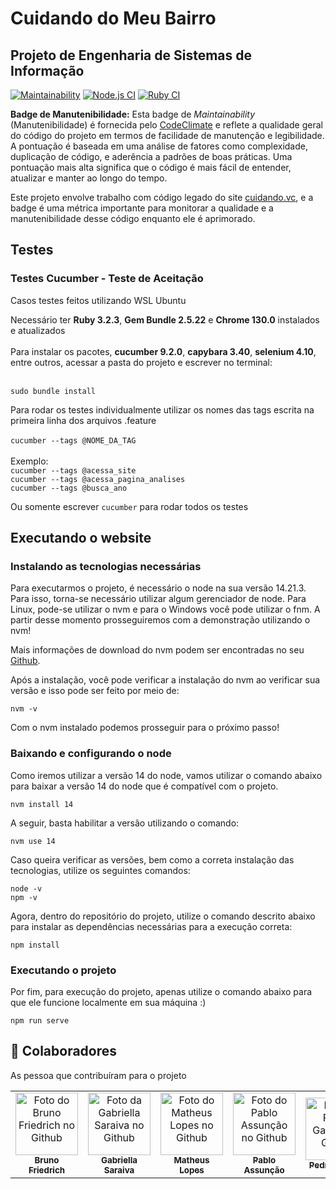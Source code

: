# **Cuidando do Meu Bairro**  
## Projeto de Engenharia de Sistemas de Informação

[![Maintainability](https://api.codeclimate.com/v1/badges/6a19814e972f76c2beb0/maintainability)](https://codeclimate.com/github/Bruno-Friedrich/ESI_Projeto_Cuidando-do-Meu-Bairro/maintainability)
[![Node.js CI](https://github.com/Bruno-Friedrich/ESI_Projeto_Cuidando-do-Meu-Bairro/actions/workflows/node.js.yml/badge.svg?branch=master)](https://github.com/Bruno-Friedrich/ESI_Projeto_Cuidando-do-Meu-Bairro/actions/workflows/node.js.yml)
[![Ruby CI](https://github.com/Bruno-Friedrich/ESI_Projeto_Cuidando-do-Meu-Bairro/actions/workflows/ruby.yml/badge.svg?branch=master)](https://github.com/Bruno-Friedrich/ESI_Projeto_Cuidando-do-Meu-Bairro/actions/workflows/ruby.yml)

**Badge de Manutenibilidade:** Esta badge de *Maintainability* (Manutenibilidade) é fornecida pelo [CodeClimate](https://codeclimate.com/) e reflete a qualidade geral do código do projeto em termos de facilidade de manutenção e legibilidade. A pontuação é baseada em uma análise de fatores como complexidade, duplicação de código, e aderência a padrões de boas práticas. Uma pontuação mais alta significa que o código é mais fácil de entender, atualizar e manter ao longo do tempo.

Este projeto envolve trabalho com código legado do site [cuidando.vc](https://cuidando.vc), e a badge é uma métrica importante para monitorar a qualidade e a manutenibilidade desse código enquanto ele é aprimorado.

## Testes
### Testes Cucumber - Teste de Aceitação
Casos testes feitos utilizando WSL Ubuntu

Necessário ter **Ruby 3.2.3**, **Gem Bundle 2.5.22** e **Chrome 130.0** instalados e atualizados<br/> <br/> 
Para instalar os pacotes, **cucumber 9.2.0**, **capybara 3.40**, **selenium 4.10**, entre outros, acessar a pasta do projeto e escrever no terminal: <br/> <br/> 
  ```
  sudo bundle install
  ```

Para rodar os testes individualmente utilizar os nomes das tags escrita na primeira linha dos arquivos .feature<br/> <br/> 
  `cucumber --tags @NOME_DA_TAG`<br/> <br/> 
    Exemplo:<br/> 
      `cucumber --tags @acessa_site`<br/> 
      `cucumber --tags @acessa_pagina_analises`<br/> 
      `cucumber --tags @busca_ano`<br/> 
      
Ou somente escrever `cucumber` para rodar todos os testes

## Executando o website
### Instalando as tecnologias necessárias
Para executarmos o projeto, é necessário o node na sua versão 14.21.3. Para isso, torna-se necessário utilizar algum gerenciador de node. Para Linux, pode-se utilizar o nvm e para o Windows você pode utilizar o fnm. A partir desse momento prosseguiremos com a demonstração utilizando o nvm!

Mais informações de download do nvm podem ser encontradas no seu [Github](https://github.com/nvm-sh/nvm).

Após a instalação, você pode verificar a instalação do nvm ao verificar sua versão e isso pode ser feito por meio de:
```
nvm -v
```
Com o nvm instalado podemos prosseguir para o próximo passo!
### Baixando e configurando o node
Como iremos utilizar a versão 14 do node, vamos utilizar o comando abaixo para baixar a versão 14 do node que é compatível com o projeto.
```
nvm install 14
```
A seguir, basta habilitar a versão utilizando o comando:
```
nvm use 14
```
Caso queira verificar as versões, bem como a correta instalação das tecnologias, utilize os seguintes comandos:
```
node -v
npm -v
```
Agora, dentro do repositório do projeto, utilize o comando descrito abaixo para instalar as dependências necessárias para a execução correta:
```
npm install
```

### Executando o projeto
Por fim, para execução do projeto, apenas utilize o comando abaixo para que ele funcione localmente em sua máquina :)
```
npm run serve
```



## 🤝 Colaboradores

As pessoa que contribuíram para o projeto

<table>
  <tr>
    <td align="center">
      <a href="https://github.com/Bruno-Friedrich">
        <img src="https://avatars.githubusercontent.com/u/81971651?s=400&u=548b7cc3deb1bd124ba02dbc2acc865b97138ce3&v=4" width="100px;" alt="Foto do Bruno Friedrich no Github"/><br>
        <sub>
          <b>Bruno Friedrich</b>
        </sub>
      </a>
    </td>
    <td align="center">
      <a href="https://github.com/saraiva03">
        <img src="https://avatars.githubusercontent.com/u/129121274?v=4" width="100px;" alt="Foto da Gabriella Saraiva no Github"/><br>
        <sub>
          <b>Gabriella Saraiva</b>
        </sub>
      </a>
    </td>
    <td align="center">
      <a href="https://github.com/malthus42">
        <img src="https://avatars.githubusercontent.com/u/110798606?v=4" width="100px;" alt="Foto do Matheus Lopes no Github"/><br>
        <sub>
          <b>Matheus Lopes</b>
        </sub>
      </a>
    </td>
    <td align="center">
      <a href="https://github.com/pabloassuncao">
        <img src="https://avatars.githubusercontent.com/u/72453638?v=4" width="100px;" alt="Foto do Pablo Assunção no Github"/><br>
        <sub>
          <b>Pablo Assunção</b>
        </sub>
      </a>
    </td>
    <td align="center">
      <a href="https://github.com/irpedro">
        <img src="https://avatars.githubusercontent.com/u/99945573?v=4" width="100px;" alt="Foto do Pedro Gabriel no Github"/><br>
        <sub>
          <b>Pedro Gabriel</b>
        </sub>
      </a>
    </td>
    <td align="center">
      <a href="https://github.com/YannisPontuschka">
        <img src="https://avatars.githubusercontent.com/u/56230345?v=4" width="100px;" alt="Foto do Yannis Pontuschka no Github"/><br>
        <sub>
          <b>Yannis Pontuschka</b>
        </sub>
      </a>
    </td>
  </tr>
</table>


